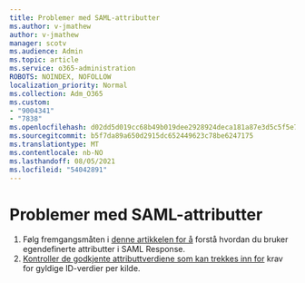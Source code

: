```yaml
---
title: Problemer med SAML-attributter
ms.author: v-jmathew
author: v-jmathew
manager: scotv
ms.audience: Admin
ms.topic: article
ms.service: o365-administration
ROBOTS: NOINDEX, NOFOLLOW
localization_priority: Normal
ms.collection: Adm_O365
ms.custom:
- "9004341"
- "7838"
ms.openlocfilehash: d02dd5d019cc68b49b019dee2928924deca181a87e3d5c5f5e7689a8eb5664e2
ms.sourcegitcommit: b5f7da89a650d2915dc652449623c78be6247175
ms.translationtype: MT
ms.contentlocale: nb-NO
ms.lasthandoff: 08/05/2021
ms.locfileid: "54042891"
---
```

# <a name="issues-with-saml-attributes"></a>Problemer med SAML-attributter

1. Følg fremgangsmåten i [denne artikkelen for å](https://docs.microsoft.com/answers/questions/99054/how-to-use-custom-attributes-in-saml-response.html) forstå hvordan du bruker egendefinerte attributter i SAML Response.
2. [Kontroller de godkjente attributtverdiene som kan trekkes inn for](https://docs.microsoft.com/azure/active-directory/develop/active-directory-claims-mapping#table-3-valid-id-values-per-source) krav for gyldige ID-verdier per kilde.
